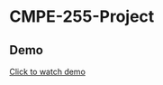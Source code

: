 # CMPE-255-Project

## Demo

[Click to watch demo](https://drive.google.com/file/d/1aNnX3nTkV2ehHbYTUeAk9xqLXcJ3lN-P/view?usp=sharing)
